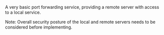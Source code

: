 A very basic port forwarding service, providing a remote server with access to a local service.  

Note:  Overall security posture of the local and remote servers needs to be considered before implementing.  

